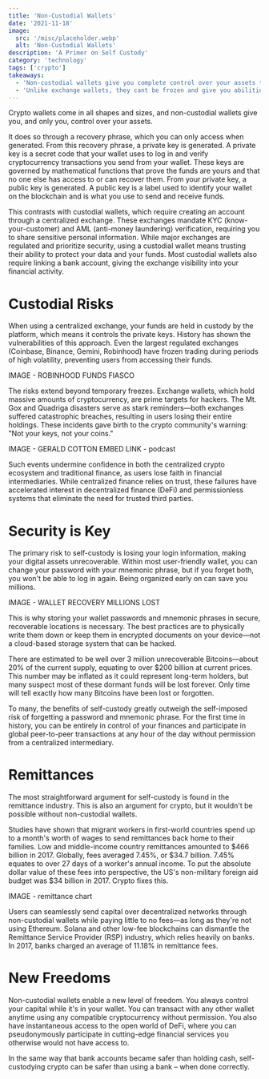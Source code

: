 ```yaml
---
title: 'Non-Custodial Wallets'
date: '2021-11-18'
image:
  src: '/misc/placeholder.webp'
  alt: 'Non-Custodial Wallets'
description: 'A Primer on Self Custody'
category: 'technology'
tags: ['crypto']
takeaways:
  - 'Non-custodial wallets give you complete control over your assets through recovery phrases and private keys that only you can access when handled correctly.'
  - 'Unlike exchange wallets, they cant be frozen and give you abilities on-chain that are only possible with self-custody.'
---
```


Crypto wallets come in all shapes and sizes, and non-custodial wallets give you, and only you, control over your assets.

It does so through a recovery phrase, which you can only access when generated. From this recovery phrase, a private key is generated. A private key is a secret code that your wallet uses to log in and verify cryptocurrency transactions you send from your wallet. These keys are governed by mathematical functions that prove the funds are yours and that no one else has access to or can recover them. From your private key, a public key is generated. A public key is a label used to identify your wallet on the blockchain and is what you use to send and receive funds.

This contrasts with custodial wallets, which require creating an account through a centralized exchange. These exchanges mandate KYC (know-your-customer) and AML (anti-money laundering) verification, requiring you to share sensitive personal information. While major exchanges are regulated and prioritize security, using a custodial wallet means trusting their ability to protect your data and your funds. Most custodial wallets also require linking a bank account, giving the exchange visibility into your financial activity.

# Custodial Risks

When using a centralized exchange, your funds are held in custody by the platform, which means it controls the private keys. History has shown the vulnerabilities of this approach. Even the largest regulated exchanges (Coinbase, Binance, Gemini, Robinhood) have frozen trading during periods of high volatility, preventing users from accessing their funds.

IMAGE - ROBINHOOD FUNDS FIASCO

The risks extend beyond temporary freezes. Exchange wallets, which hold massive amounts of cryptocurrency, are prime targets for hackers. The Mt. Gox and Quadriga disasters serve as stark reminders—both exchanges suffered catastrophic breaches, resulting in users losing their entire holdings. These incidents gave birth to the crypto community's warning: "Not your keys, not your coins."

IMAGE - GERALD COTTON
EMBED LINK - podcast

Such events undermine confidence in both the centralized crypto ecosystem and traditional finance, as users lose faith in financial intermediaries. While centralized finance relies on trust, these failures have accelerated interest in decentralized finance (DeFi) and permissionless systems that eliminate the need for trusted third parties.

# Security is Key

The primary risk to self-custody is losing your login information, making your digital assets unrecoverable. Within most user-friendly wallet, you can change your password with your mnemonic phrase, but if you forget both, you won't be able to log in again. Being organized early on can save you millions.

IMAGE - WALLET RECOVERY MILLIONS LOST

This is why storing your wallet passwords and mnemonic phrases in secure, recoverable locations is necessary. The best practices are to physically write them down or keep them in encrypted documents on your device—not a cloud-based storage system that can be hacked.

There are estimated to be well over 3 million unrecoverable Bitcoins—about 20% of the current supply, equating to over $200 billion at current prices. This number may be inflated as it could represent long-term holders, but many suspect most of these dormant funds will be lost forever. Only time will tell exactly how many Bitcoins have been lost or forgotten.

To many, the benefits of self-custody greatly outweigh the self-imposed risk of forgetting a password and mnemonic phrase. For the first time in history, you can be entirely in control of your finances and participate in global peer-to-peer transactions at any hour of the day without permission from a centralized intermediary.

# Remittances

The most straightforward argument for self-custody is found in the remittance industry. This is also an argument for crypto, but it wouldn't be possible without non-custodial wallets.

Studies have shown that migrant workers in first-world countries spend up to a month's worth of wages to send remittances back home to their families. Low and middle-income country remittances amounted to $466 billion in 2017. Globally, fees averaged 7.45%, or $34.7 billion. 7.45% equates to over 27 days of a worker's annual income. To put the absolute dollar value of these fees into perspective, the US's non-military foreign aid budget was $34 billion in 2017. Crypto fixes this.

IMAGE - remittance chart

Users can seamlessly send capital over decentralized networks through non-custodial wallets while paying little to no fees—as long as they're not using Ethereum. Solana and other low-fee blockchains can dismantle the Remittance Service Provider (RSP) industry, which relies heavily on banks. In 2017, banks charged an average of 11.18% in remittance fees.

# New Freedoms

Non-custodial wallets enable a new level of freedom. You always control your capital while it's in your wallet. You can transact with any other wallet anytime using any compatible cryptocurrency without permission. You also have instantaneous access to the open world of DeFi, where you can pseudonymously participate in cutting-edge financial services you otherwise would not have access to.

In the same way that bank accounts became safer than holding cash, self-custodying crypto can be safer than using a bank – when done correctly.

